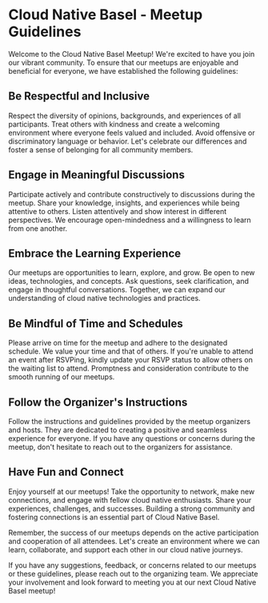 # Cloud Native Basel - Meetup Guidelines

Welcome to the Cloud Native Basel Meetup! We're excited to have you join our vibrant community. To ensure that our meetups are enjoyable and beneficial for everyone, we have established the following guidelines:

## Be Respectful and Inclusive

Respect the diversity of opinions, backgrounds, and experiences of all participants. Treat others with kindness and create a welcoming environment where everyone feels valued and included. Avoid offensive or discriminatory language or behavior. Let's celebrate our differences and foster a sense of belonging for all community members.

## Engage in Meaningful Discussions

Participate actively and contribute constructively to discussions during the meetup. Share your knowledge, insights, and experiences while being attentive to others. Listen attentively and show interest in different perspectives. We encourage open-mindedness and a willingness to learn from one another.

## Embrace the Learning Experience

Our meetups are opportunities to learn, explore, and grow. Be open to new ideas, technologies, and concepts. Ask questions, seek clarification, and engage in thoughtful conversations. Together, we can expand our understanding of cloud native technologies and practices.

## Be Mindful of Time and Schedules

Please arrive on time for the meetup and adhere to the designated schedule. We value your time and that of others. If you're unable to attend an event after RSVPing, kindly update your RSVP status to allow others on the waiting list to attend. Promptness and consideration contribute to the smooth running of our meetups.

## Follow the Organizer's Instructions

Follow the instructions and guidelines provided by the meetup organizers and hosts. They are dedicated to creating a positive and seamless experience for everyone. If you have any questions or concerns during the meetup, don't hesitate to reach out to the organizers for assistance.

## Have Fun and Connect

Enjoy yourself at our meetups! Take the opportunity to network, make new connections, and engage with fellow cloud native enthusiasts. Share your experiences, challenges, and successes. Building a strong community and fostering connections is an essential part of Cloud Native Basel.

Remember, the success of our meetups depends on the active participation and cooperation of all attendees. Let's create an environment where we can learn, collaborate, and support each other in our cloud native journeys.

If you have any suggestions, feedback, or concerns related to our meetups or these guidelines, please reach out to the organizing team. We appreciate your involvement and look forward to meeting you at our next Cloud Native Basel meetup!
